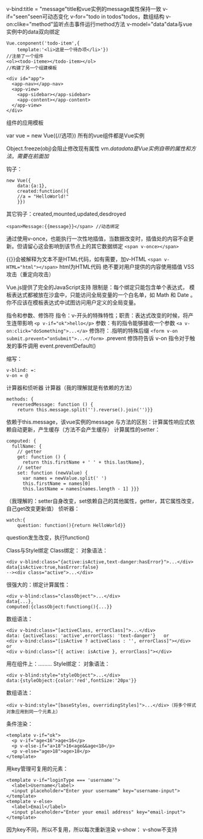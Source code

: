 v-bind:title = "message"title和vue实例的message属性保持一致
v-if="seen"seen可动态变化
v-for="todo in todos"todos，数组结构
v-on:clike="method"监听点击事件运行method方法
v-model="data"data与vue实例中的data双向绑定

```
Vue.conponent('todo-item',{
	template:'<li>这是一个待办项</li>'})
//注册了一个组件
<ol><todo-iteme></todo-item></ol>
//构建了另一个组建模板
```
```
<div id="app">
  <app-nav></app-nav>
  <app-view>
    <app-sidebar></app-sidebar>
    <app-content></app-content>
  </app-view>
</div>
```
组件的应用模板

var vue = new Vue({//选项})
所有的vue组件都是Vue实例

Object.freeze(obj)会阻止修改现有属性
vm.$data data是Vue实例自带的属性和方法，需要在前面加$

钩子：
```
new Vue({
    data:{a:1},
    created:function(){
    //a = "HelloWorld!"
    }})
```
其它钩子：created,mounted,updated,desdroyed

```
<span>Message:{{message}}</span> //动态绑定
```
通过使用v-once，也能执行一次性地插值，当数据改变时，插值处的内容不会更新。但请留心这会影响到该节点上的其它数据绑定
`<span v-once></span>`

{{}}会被解释为文本不是HTML代码，如有需要，加v-HTML
`<span v-HTML="html"></span>` html为HTML代码
绝不要对用户提供的内容使用插值 VSS攻击（重定向攻击）

Vue.js提供了完全的JavaScript支持
    限制是：每个绑定只能包含单个表达式，
模板表达式都被放在沙盒中，只能访问全局变量的一个白名单，如 Math 和 Date 。你不应该在模板表达式中试图访问用户定义的全局变量。

指令和参数、修饰符
指令：v-开头的特殊特性；职责：表达式改变的时候，将产生连带影响
`<p v-if="ok">hello</p>`
参数：有的指令能够接收一个参数
`<a v-on:click="doSomething">...</a>`
修饰符：.指明的特殊后缀
`<form v-on submit.prevent="onSubmit">...</form>`
.prevent 修饰符告诉 v-on 指令对于触发的事件调用 event.preventDefault()

缩写：
```
v-blind: =:
v-on = @
```

计算器和侦听器
计算器（我的理解就是有依赖的方法）
```
methods: {
  reversedMessage: function () {
    return this.message.split('').reverse().join('')}}
```
依赖于this.message，该vue实例的message
与方法的区别：计算属性响应式依赖自动更新，产生缓存（方法不会产生缓存）
计算属性的setter：
```
computed: {
  fullName: {
    // getter
    get: function () {
      return this.firstName + ' ' + this.lastName},
    // setter
    set: function (newValue) {
      var names = newValue.split(' ')
      this.firstName = names[0]
      this.lastName = names[names.length - 1] }}}
```
（我理解的：setter自身改变，set依赖自己的其他属性，getter，其它属性改变，自己get改变更新值）
侦听器：
```
watch:{
    question: function(){return HelloWorld}}
```
question发生改变，执行function()

Class与Style绑定
Class绑定：
对象语法：
```vue
<div v-blind:class="{active:isActive,text-danger:hasError}">...</div>
data{isActive:true,hasError:false}
--><div class="active">...</div>
```
很强大的：绑定计算属性：
```vue
<div v-blind:class="classObject">...</div>
data{...},
computed:{classObject:functiong(){...}}
```
数组语法：
```vue
<div v-bind:class="[activeClass, errorClass]">...</div>
data: {activeClass: 'active',errorClass: 'text-danger'}   or
<div v-bind:class="[isActive ? activeClass : '', errorClass]"></div>   or
<div v-bind:class="[{ active: isActive }, errorClass]"></div>
```
用在组件上：.........
Style绑定：
对象语法：

```vue
<div v-blind:style="styleObject">...</div>
data:{styleObject:{color:'red',fontSize:'20px'}}
```
数组语法：
```
<div v-bind:style="[baseStyles, overridingStyles]">...</div>（将多个样式对象应用到同一个元素上）
```
条件渲染：
```vue
<template v-if="ok">
  <p v-if="age<16">age<16</p>
  <p v-else-if="a>18">16<age&&age<18</p>
  <p v-else="age>18">age>18</p>
</template>
```
用key管理可复用的元素：
```vue
<template v-if="loginType === 'username'">
  <label>Username</label>
  <input placeholder="Enter your username" key="username-input">
</template>
<template v-else>
  <label>Email</label>
  <input placeholder="Enter your email address" key="email-input">
</template>
```
因为key不同，所以不复用，所以每次重新渲染
v-show：
v-show不支持<template>元素，也不支持v-else
不同的是带有 v-show 的元素始终会被渲染并保留在 DOM 中。v-show 只是简单地切换元素的 CSS 属性 display，v-if销毁重新渲染
如果切换少，用v-if，切换开销小，不用不渲染，切换多，用v-show，切换开销大，都渲染可复用，渲染开销小
3-11-13

列表渲染：
```
for in:
<div v-for="(value,key,index) in object":key="key">...</div>
```
尽量在用v-for的时候使用key
数组更新检测：
变异方法：push(),pop(),sort(),reverse()等
替换数组：非变异数组：concat(),filter()等，虽然不改变数组，但总是产生一个新的数组替换原来的数组
注意事项：
不能检测`vm.items[index]=value,vm.items.length=newlength,vm.data.key=value`
解决：`Vue.set(vm.items,index,value),vm.iterms.splice(newlength),Vue.set(vm.data,key,value)`
显示过滤/排序的结果：用计算属性或者方法返回排序后的新的数组
```
v-for with v-if
<li v-for="one in many"v-if="one != 0">...</li>
```

监听事件：
```vue
<div id="button_example"> <button v-on:click="method('Hello')">button</button></div>
var vm=new Vue({el:#button_example,data{},methods:{method:function(word){return word}}})
```
时间修饰符：`v-on:click.stop.prevent.capture.self.once.passive`等(顺序很重要）
按键修饰符：
`<input v-on:keyup.enter="submit">||<input @keyup.enter="submit">`
可通过全局 config.keyCodes 对象自定义按键修饰符别名：Vue.config.keuCodes.f2=113
系统修饰符：`<div @click.ctrl="clike_while_ctrl">Click it while Ctrl</div>`
[表单输入绑定](https://vuejs.bootcss.com/v2/guide/forms.html)

组件基础：组件是可复用的Vue实例
```vue
// 定义一个名为 button-counter 的新组件
Vue.component('button-counter', {
  data: function () {
    return {
      count: 0
    }
  },
  template: '<button v-on:click="count++">You clicked me {{ count }}times.</button>'
})
```
使用：
```
<div id='nothing'><buttion-couter></button-counter></div>
new Vue({el:'#nothing'})
```
组件是可复用的，一个组件的data必须是函数（否则共享(例如上个例子的count))
组件注册：
Vue.component()全局注册，还有其它注册方式
通过Prop向子组件传递数据：
Prop 是你可以在组件上注册的一些自定义特性。当一个值传递给一个 prop 特性的时候，它就变成了那个组件实例的一个属性（我的理解是Prop是组件实例化的时候的自身特性）
```
Vue.component('name'{props:['spicial-1','spicial-2'],template:'<h3>{{title}}</h3}})
<name special-1='1',special-2='2'>...</name>
<name specail-1='2',special-2='1'>...</name>
new Vue({
  el: '#blog-post-demo',
  data: {posts: [{ id: 1, title: 'My journey with Vue' },
      { id: 2, title: 'Blogging with Vue' },
      { id: 3, title: 'Why Vue is so fun' }]}})
<blog-post
  v-for="post in posts"
  v-bind:key="post.id"
  v-bind:title="post.title"
></blog-post>
```
原话是：我们可以使用v-blind来动态传递prop。在不清楚要渲染的具体内容的时候非常有用。
(这是实现Prop的另一种方法？暂时不懂，没有用到Prop，只是简单的v-blind）
(或者是用另一种方法实例化几个title不同的组件，大概是这个意思吧）
单个根元素：
every component must hava a single root element(每个组件必须只有一个根元素)
解决：将模板的内容包裹在一个父元素内
当有很多个prop的时候，我们让它变成一个单独的post prop(我的理解是：将所有的prop打包，通过例如post.title,post.data,post.author等的方法引用）
通过事件向父级组件发送消息：
用`$emit`方法向父级触发一个事件
`<button v-on:click="$emit('event-name',a-value)">button name</button>`
用on-click在组件上监听这个事件
`component-name v-on:evnet-name="do something or a $a-value">...</component-name>`
`if event-name="a-method",a-value`将作为这个方法的第一个参数
在组件上使用v-model：
自定义事件也可以用于创建支持 v-model 的自定义输入组件。记住：
`<input v-model="searchText">`
等价于：
```
<input
  v-bind:value="searchText"
  v-on:input="searchText = $event.target.value">
 (EORRO:我确定现在还没有看v-model,好吧，现在就是要学v-model)
 Vue.component('custom-input', {
  props: ['value'],
  template: '
    <input
      v-bind:value="value"
      v-on:input="$emit('input', $event.target.value)"
    >'
})
```
使用：`<custom-input v-model="searchText">...</custom-input>`
每个component都必须要有一个prop:value
例：将searchText传递给了value并实现动态绑定
通过插槽分发内容：
```
Vue.component('alert-box', {
  template: `

    <div class="demo-alert-box">
      <strong>Error!</strong>
      <slot></slot>
    </div>
  `})
 (EORRO:没看懂.jpg)
```
动态组件：
在不同的组件之间切换：
<!--组件会在currentTabComponent改变时改变-->
`<component v-bind:is="currentTabComponent"></component>`

</组件基础>
</Vue基础>

<Vue不那么基础>
<Vue深入了解组件>
<Vue插槽>
slot,slot是一个插槽，可以插入任何东西包括另一个组件
具名插槽：带有名字的插槽：slot name="Aname"
</Vue插槽>
<Vue处理边界情况>
在JavaScript里直接访问一个子组件：
ref：为这个子组件赋予一个ID引用
`<base-input ref="usernameInput"></base-input>`
this.$refs.usernameInput(使用)
</Vue处理边界情况>
</Vue深入了解组件>
</Vue不那么基础>

<Vue常用的API>
ref：ref被用来给元素或子组件注册引用信息。引用信息将会注册在父组件的 $refs 对象上
重要说明：因为 ref 本身是作为渲染结果被创建的，在初始渲染的时候你不能访问它们 - 它们还不存在
</Vue常用的API>
